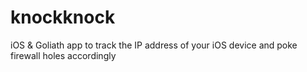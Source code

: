 knockknock
==========

iOS &amp; Goliath app to track the IP address of your iOS device and poke firewall holes accordingly
